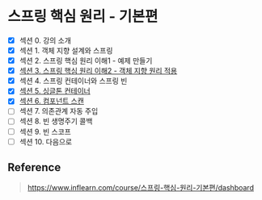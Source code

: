 # 스프링 핵심 원리 - 기본편

- [x] 섹션 0. 강의 소개  
- [x] 섹션 1. 객체 지향 설계와 스프링  
- [x] 섹션 2. 스프링 핵심 원리 이해1 - 예제 만들기  
- [x] [섹션 3. 스프링 핵심 원리 이해2 - 객체 지향 원리 적용](https://github.com/hongmoSung/spring-core-basic/blob/main/doc/spring-core2.md)  
- [x] 섹션 4. 스프링 컨테이너와 스프링 빈  
- [x] [섹션 5. 싱글톤 컨테이너](https://github.com/hongmoSung/spring-core-basic/blob/main/doc/singleton.md)  
- [x] [섹션 6. 컴포넌트 스캔](https://github.com/hongmoSung/spring-core-basic/blob/main/doc/component-scan.md)  
- [ ] 섹션 7. 의존관계 자동 주입  
- [ ] 섹션 8. 빈 생명주기 콜백  
- [ ] 섹션 9. 빈 스코프  
- [ ] 섹션 10. 다음으로  

## Reference  

> https://www.inflearn.com/course/스프링-핵심-원리-기본편/dashboard